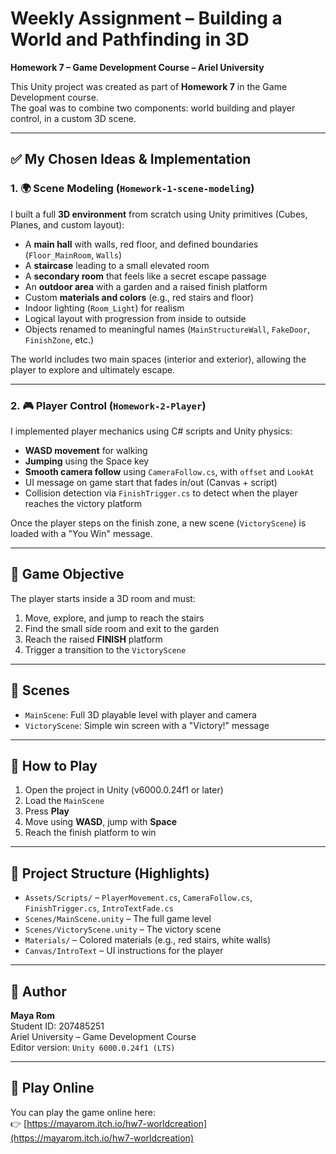# Weekly Assignment – Building a World and Pathfinding in 3D  
**Homework 7 – Game Development Course – Ariel University**

This Unity project was created as part of **Homework 7** in the Game Development course.  
The goal was to combine two components: world building and player control, in a custom 3D scene.

---

## ✅ My Chosen Ideas & Implementation

### 1. 🌍 Scene Modeling (`Homework-1-scene-modeling`)
I built a full **3D environment** from scratch using Unity primitives (Cubes, Planes, and custom layout):

- A **main hall** with walls, red floor, and defined boundaries (`Floor_MainRoom`, `Walls`)
- A **staircase** leading to a small elevated room
- A **secondary room** that feels like a secret escape passage
- An **outdoor area** with a garden and a raised finish platform
- Custom **materials and colors** (e.g., red stairs and floor)
- Indoor lighting (`Room_Light`) for realism
- Logical layout with progression from inside to outside
- Objects renamed to meaningful names (`MainStructureWall`, `FakeDoor`, `FinishZone`, etc.)

The world includes two main spaces (interior and exterior), allowing the player to explore and ultimately escape.

---

### 2. 🎮 Player Control (`Homework-2-Player`)
I implemented player mechanics using C# scripts and Unity physics:

- **WASD movement** for walking
- **Jumping** using the Space key
- **Smooth camera follow** using `CameraFollow.cs`, with `offset` and `LookAt`
- UI message on game start that fades in/out (Canvas + script)
- Collision detection via `FinishTrigger.cs` to detect when the player reaches the victory platform

Once the player steps on the finish zone, a new scene (`VictoryScene`) is loaded with a "You Win" message.

---

## 🏁 Game Objective
The player starts inside a 3D room and must:

1. Move, explore, and jump to reach the stairs  
2. Find the small side room and exit to the garden  
3. Reach the raised **FINISH** platform  
4. Trigger a transition to the `VictoryScene`

---

## 🎥 Scenes
- `MainScene`: Full 3D playable level with player and camera  
- `VictoryScene`: Simple win screen with a "Victory!" message

---

## 🧪 How to Play
1. Open the project in Unity (v6000.0.24f1 or later)  
2. Load the `MainScene`  
3. Press **Play**  
4. Move using **WASD**, jump with **Space**  
5. Reach the finish platform to win

---

## 📁 Project Structure (Highlights)
- `Assets/Scripts/` – `PlayerMovement.cs`, `CameraFollow.cs`, `FinishTrigger.cs`, `IntroTextFade.cs`  
- `Scenes/MainScene.unity` – The full game level  
- `Scenes/VictoryScene.unity` – The victory scene  
- `Materials/` – Colored materials (e.g., red stairs, white walls)  
- `Canvas/IntroText` – UI instructions for the player

---

## 👤 Author
**Maya Rom**  
Student ID: 207485251  
Ariel University – Game Development Course  
Editor version: `Unity 6000.0.24f1 (LTS)`

---

## 🔗 Play Online  
You can play the game online here:  
👉 [https://mayarom.itch.io/hw7-worldcreation](https://mayarom.itch.io/hw7-worldcreation)
